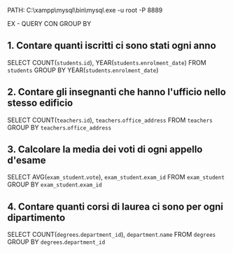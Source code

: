 PATH: C:\\xampp\\mysql\\bin\\mysql.exe -u root -P 8889

EX - QUERY CON GROUP BY

## 1. Contare quanti iscritti ci sono stati ogni anno

SELECT COUNT(`students`.`id`), YEAR(`students`.`enrolment_date`)
FROM `students`
GROUP BY YEAR(`students`.`enrolment_date`)

## 2. Contare gli insegnanti che hanno l'ufficio nello stesso edificio

SELECT COUNT(`teachers`.`id`), `teachers`.`office_address`
FROM `teachers`
GROUP BY `teachers`.`office_address`

## 3. Calcolare la media dei voti di ogni appello d'esame

SELECT AVG(`exam_student`.`vote`), `exam_student`.`exam_id`
FROM `exam_student`
GROUP BY `exam_student`.`exam_id`

## 4. Contare quanti corsi di laurea ci sono per ogni dipartimento

SELECT COUNT(`degrees`.`department_id`), `department`.`name`
FROM `degrees`
GROUP BY `degrees`.`department_id`